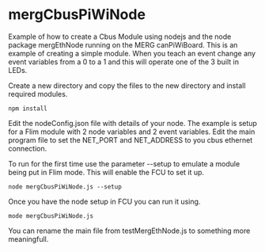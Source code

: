 # mergCbusPiWiNode
Example of how to create a Cbus Module using nodejs and the node package mergEthNode running on the MERG canPiWiBoard. This is an example of creating a simple module. When you teach an event change any event variables from a 0 to a 1 and this will operate one of the 3 built in LEDs. 

Create a new directory and copy the files to the new directory and install required modules.

```npm install```

Edit the nodeConfig.json file with details of your node. The example is setup for a Flim module with 2 node variables and 2 event variables. Edit the main program file to set the NET_PORT and NET_ADDRESS to you cbus ethernet connection.

To run for the first time use the parameter --setup to emulate a module being put in Flim mode. This will enable the FCU to set it up.

```node mergCbusPiWiNode.js --setup```

Once you have the node setup in FCU you can run it using.

```mode mergCbusPiWiNode.js```

You can rename the main file from testMergEthNode.js to something more meaningfull.

